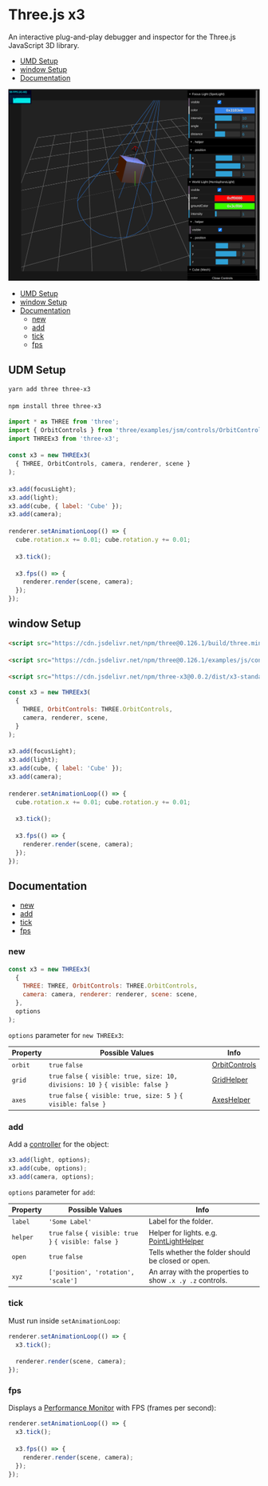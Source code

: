 # Three.js x3

An interactive plug-and-play debugger and inspector for the Three.js JavaScript 3D library.

- [UMD Setup](#udm-setup)
- [window Setup](#window-setup)
- [Documentation](#documentation)

[![Three.js x3 demonstration](https://raw.githubusercontent.com/gbaptista/three.js-x3/main/images/x3.png)](https://raw.githubusercontent.com/gbaptista/three.js-x3/main/images/x3.png)

- [UMD Setup](#udm-setup)
- [window Setup](#window-setup)
- [Documentation](#documentation)
  - [new](#new)
  - [add](#add)
  - [tick](#tick)
  - [fps](#fps)

## UDM Setup

```bash
yarn add three three-x3

npm install three three-x3
```

```js
import * as THREE from 'three';
import { OrbitControls } from 'three/examples/jsm/controls/OrbitControls'
import THREEx3 from 'three-x3';

const x3 = new THREEx3(
  { THREE, OrbitControls, camera, renderer, scene }
);

x3.add(focusLight);
x3.add(light);
x3.add(cube, { label: 'Cube' });
x3.add(camera);

renderer.setAnimationLoop(() => {
  cube.rotation.x += 0.01; cube.rotation.y += 0.01;

  x3.tick();

  x3.fps(() => {
    renderer.render(scene, camera);
  });
});
```

## window Setup

```html
<script src="https://cdn.jsdelivr.net/npm/three@0.126.1/build/three.min.js" integrity="sha256-RhW9lLg3YYVh/c3z+9Q8cUD5GFShsH1f7mR0lvCROpk=" crossorigin="anonymous"></script>

<script src="https://cdn.jsdelivr.net/npm/three@0.126.1/examples/js/controls/OrbitControls.js" integrity="sha256-+ncCNttOcMopCUa47Sn26Tg06ZC2SnWoi/XikKAhnSY=" crossorigin="anonymous"></script>

<script src="https://cdn.jsdelivr.net/npm/three-x3@0.0.2/dist/x3-standalone.js" integrity="sha256-0ExWK4qAjoTCSQ2V15Z2tcdiRHexpO8qrOUNCGAWMC0=" crossorigin="anonymous"></script>
```

```js
const x3 = new THREEx3(
  {
    THREE, OrbitControls: THREE.OrbitControls,
    camera, renderer, scene,
  }
);

x3.add(focusLight);
x3.add(light);
x3.add(cube, { label: 'Cube' });
x3.add(camera);

renderer.setAnimationLoop(() => {
  cube.rotation.x += 0.01; cube.rotation.y += 0.01;

  x3.tick();

  x3.fps(() => {
    renderer.render(scene, camera);
  });
});
```

## Documentation

- [new](#new)
- [add](#add)
- [tick](#tick)
- [fps](#fps)

### new
```js
const x3 = new THREEx3(
  {
    THREE: THREE, OrbitControls: THREE.OrbitControls,
    camera: camera, renderer: renderer, scene: scene,
  },
  options
);
```

`options` parameter for `new THREEx3`:

| Property  | Possible Values | Info |
| ------------- | ------------- | ------------- |
| `orbit`  | `true` `false` | [OrbitControls](https://threejs.org/docs/#examples/en/controls/OrbitControls) |
| `grid`  | `true` `false`  `{ visible: true, size: 10, divisions: 10 }` `{ visible: false }` | [GridHelper](https://threejs.org/docs/#api/en/helpers/GridHelper) |
| `axes`  | `true` `false`  `{ visible: true, size: 5 }` `{ visible: false }` | [AxesHelper](https://threejs.org/docs/#api/en/helpers/AxesHelper) |

### add

Add a [controller](https://github.com/dataarts/dat.gui) for the object:

```js
x3.add(light, options);
x3.add(cube, options);
x3.add(camera, options);
```

`options` parameter for `add`:

| Property  | Possible Values | Info |
| ------------- | ------------- | ------------- |
| `label`  | `'Some Label'` | Label for the folder. |
| `helper`  | `true` `false`  `{ visible: true }` `{ visible: false }` | Helper for lights. e.g. [PointLightHelper](https://threejs.org/docs/#api/en/helpers/PointLightHelper) |
| `open`  | `true` `false` | Tells whether the folder should be closed or open. |
| `xyz` | `['position', 'rotation', 'scale']` | An array with the properties to show `.x .y .z` controls. |

### tick

Must run inside `setAnimationLoop`:

```js
renderer.setAnimationLoop(() => {
  x3.tick();
  
  renderer.render(scene, camera);
});
```

### fps

Displays a [Performance Monitor](https://github.com/mrdoob/stats.js) with FPS (frames per second):

```js
renderer.setAnimationLoop(() => {
  x3.tick();
  
  x3.fps(() => {
    renderer.render(scene, camera);
  });
});
```
